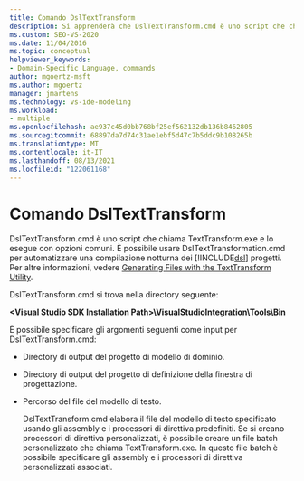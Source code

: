 ```yaml
---
title: Comando DslTextTransform
description: Si apprenderà che DslTextTransform.cmd è uno script che chiama TextTransform.exe e lo esegue con opzioni comuni.
ms.custom: SEO-VS-2020
ms.date: 11/04/2016
ms.topic: conceptual
helpviewer_keywords:
- Domain-Specific Language, commands
author: mgoertz-msft
ms.author: mgoertz
manager: jmartens
ms.technology: vs-ide-modeling
ms.workload:
- multiple
ms.openlocfilehash: ae937c45d0bb768bf25ef562132db136b8462805
ms.sourcegitcommit: 68897da7d74c31ae1ebf5d47c7b5ddc9b108265b
ms.translationtype: MT
ms.contentlocale: it-IT
ms.lasthandoff: 08/13/2021
ms.locfileid: "122061168"
---
```

# <a name="the-dsltexttransform-command"></a>Comando DslTextTransform
DslTextTransform.cmd è uno script che chiama TextTransform.exe e lo esegue con opzioni comuni. È possibile usare DslTextTransformation.cmd per automatizzare una compilazione notturna dei [!INCLUDE[dsl](../modeling/includes/dsl_md.md)] progetti. Per altre informazioni, vedere [Generating Files with the TextTransform Utility](../modeling/generating-files-with-the-texttransform-utility.md).

 DslTextTransform.cmd si trova nella directory seguente:

 **\<Visual Studio SDK Installation Path>\VisualStudioIntegration\Tools\Bin**

 È possibile specificare gli argomenti seguenti come input per DslTextTransform.cmd:

- Directory di output del progetto di modello di dominio.

- Directory di output del progetto di definizione della finestra di progettazione.

- Percorso del file del modello di testo.

  DslTextTransform.cmd elabora il file del modello di testo specificato usando gli assembly e i processori di direttiva predefiniti. Se si creano processori di direttiva personalizzati, è possibile creare un file batch personalizzato che chiama TextTransform.exe. In questo file batch è possibile specificare gli assembly e i processori di direttiva personalizzati associati.
